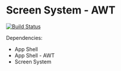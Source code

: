 # Screen System - AWT
[![Build Status](https://travis-ci.org/Androbin/Screen-System-AWT.svg?branch=master)](https://travis-ci.org/Androbin/Screen-System-AWT)

Dependencies:
 - App Shell
 - App Shell - AWT
 - Screen System